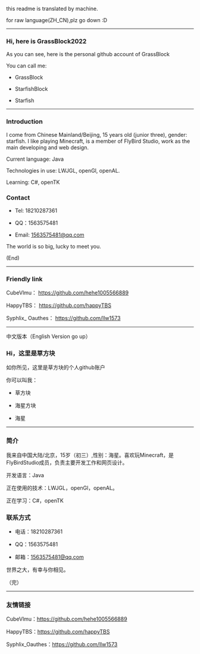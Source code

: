 this readme is translated by machine.

for raw language(ZH_CN),plz go down :D

***

### Hi, here is GrassBlock2022

As you can see, here is the personal github account of GrassBlock

You can call me:

- GrassBlock

- StarfishBlock

- Starfish

***

### Introduction

I come from Chinese Mainland/Beijing, 15 years old (junior three), gender: starfish. I like playing Minecraft, is a member of FlyBird Studio, work as the main developing and web design.

Current language: Java

Technologies in use: LWJGL, openGl, openAL.

Learning: C#, openTK

### Contact

- Tel: 18210287361

- QQ：1563575481

- Email: 1563575481@qq.com

The world is so big, lucky to meet you.

(End)

***

### Friendly link

CubeVlmu： https://github.com/hehe1005566889

HappyTBS： https://github.com/happyTBS

Syphlix_ Oauthes： https://github.com/llw1573

***

中文版本（English Version go up）

### Hi，这里是草方块

如你所见，这里是草方块的个人github账户

你可以叫我：

- 草方块

- 海星方块

- 海星

***

### 简介

我来自中国大陆/北京，15岁（初三）,性别：海星。喜欢玩Minecraft，是FlyBirdStudio成员，负责主要开发工作和网页设计。

开发语言：Java

正在使用的技术：LWJGL，openGl，openAL。

正在学习：C#，openTK

### 联系方式

- 电话：18210287361

- QQ：1563575481

- 邮箱：1563575481@qq.com

世界之大，有幸与你相见。

（完）

***

### 友情链接

CubeVlmu：https://github.com/hehe1005566889

HappyTBS：https://github.com/happyTBS

Syphlix_Oauthes：https://github.com/llw1573


